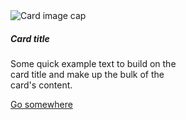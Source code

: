 
[meta-date]: <> (2020-03-29T18:11:48.296Z)
[meta-branch]: <> (master)
[meta-commit]: <> (none)
[meta-user]: <> (Gabriel Crowe)

<div class="card" style="width: 18rem;">
  <img class="card-img-top" src="https://i.imgur.com/0UW1yhc.gif" alt="Card image cap">
  <div class="card-body">
    <h5 class="card-title">Card title</h5>
    <p class="card-text">Some quick example text to build on the card title and make up the bulk of the card's content.</p>
    <a href="#" class="btn btn-primary" onclick="window.location.href = 'http://google.com';">Go somewhere</a>
  </div>
</div>